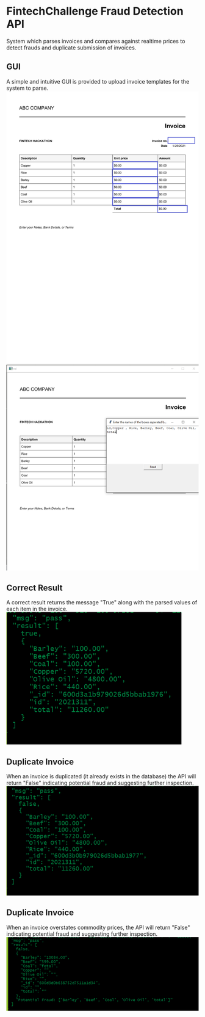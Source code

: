 # FintechChallenge Fraud Detection API

System which parses invoices and compares against realtime prices to detect frauds and duplicate submission of invoices.

## GUI
A simple and intuitive GUI is provided to upload invoice templates for the system to parse.
![Pic1](https://github.com/Hsengiv2000/FintechChallenge/blob/main/Gallery/templatecreation.png)
![Pic2](https://github.com/Hsengiv2000/FintechChallenge/blob/main/Gallery/alltemplate.PNG)

## Correct Result
A correct result returns the message "True" along with the parsed values of each item in the invoice.
![Pic3](https://github.com/Hsengiv2000/FintechChallenge/blob/main/Gallery/correctresult.PNG)

## Duplicate Invoice
When an invoice is duplicated (it already exists in the database) the API will return "False" indicating potential fraud and suggesting further inspection.
![Pic4](https://github.com/Hsengiv2000/FintechChallenge/blob/main/Gallery/fraudresult.PNG)

## Duplicate Invoice
When an invoice overstates commodity prices, the API will return "False" indicating potential fraud and suggesting further inspection.
![Pic5](https://github.com/Hsengiv2000/FintechChallenge/blob/main/Gallery/fraudtransaction.PNG)
